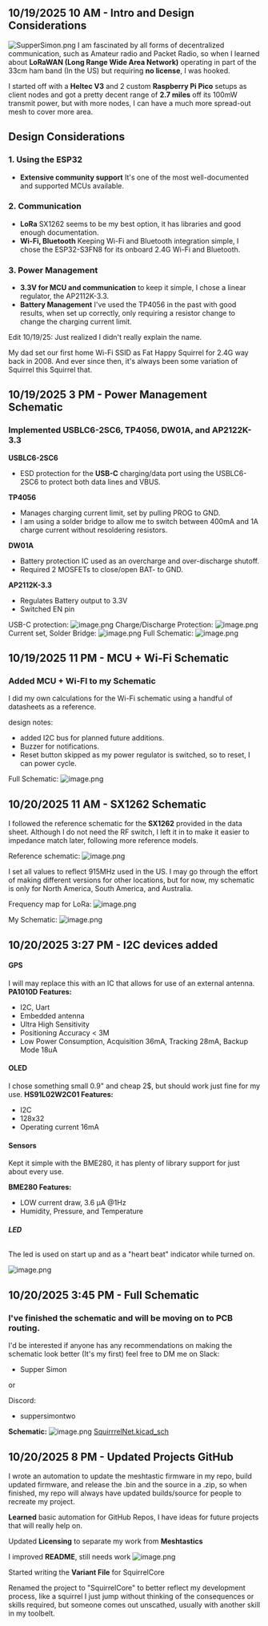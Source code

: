 <!--
  ===================    !!READ THIS NOTICE!!   ====================
  DO NOT edit this file manually. Your changes WILL BE OVERWRITTEN!
  This journal is auto generated and updated by Hack Club Blueprint.
  To edit this file, please edit your journal entries on Blueprint.
  ==================================================================
-->

## 10/19/2025 10 AM - Intro and Design Considerations  

![SupperSimon.png](https://blueprint.hackclub.com/user-attachments/blobs/proxy/eyJfcmFpbHMiOnsiZGF0YSI6MzM4MSwicHVyIjoiYmxvYl9pZCJ9fQ==--35758493b53c23baa459cf0f346f08c3996becdd/SupperSimon.png)
I am fascinated by all forms of decentralized communication, such as Amateur radio and Packet Radio, so when I learned about **LoRaWAN (Long Range Wide Area Network)** operating in part of the 33cm ham band (In the US) but requiring **no license**, I was hooked.

I started off with a **Heltec V3** and 2 custom **Raspberry Pi Pico** setups as client nodes and got a pretty decent range of **2.7 miles** off its 100mW transmit power, but with more nodes, I can have a much more spread-out mesh to cover more area.


## Design Considerations

### 1. Using the ESP32
- **Extensive community support** It's one of the most well-documented and supported MCUs available.


### 2. Communication
- **LoRa** SX1262 seems to be my best option, it has libraries and good enough documentation.
- **Wi-Fi, Bluetooth** Keeping Wi-Fi and Bluetooth integration simple, I chose the ESP32-S3FN8 for its onboard 2.4G Wi-Fi and Bluetooth.


### 3. Power Management
- **3.3V for MCU and communication** to keep it simple, I chose a linear regulator, the AP2112K-3.3.
- **Battery Management** I've used the TP4056 in the past with good results, when set up correctly, only requiring a resistor change to change the charging current limit.

Edit 10/19/25:
Just realized I didn't really explain the name.

My dad set our first home Wi-Fi SSID as Fat Happy Squirrel for 2.4G way back in 2008. And ever since then, it's always been some variation of Squirrel this Squirrel that.  

## 10/19/2025 3 PM - Power Management Schematic  

### Implemented USBLC6-2SC6, TP4056, DW01A, and AP2122K-3.3
**USBLC6-2SC6**
- ESD protection for the **USB-C** charging/data port using the USBLC6-2SC6 to protect both data lines and VBUS.

**TP4056**
- Manages charging current limit, set by pulling PROG to GND.
- I am using a solder bridge to allow me to switch between 400mA and 1A  charge current without resoldering resistors.


**DW01A**
- Battery protection IC used as an overcharge and over-discharge shutoff.
- Required 2 MOSFETs to close/open BAT- to GND.


**AP2112K-3.3**
- Regulates Battery output to 3.3V
- Switched EN pin

USB-C protection:
![image.png](https://blueprint.hackclub.com/user-attachments/blobs/proxy/eyJfcmFpbHMiOnsiZGF0YSI6MzQzMSwicHVyIjoiYmxvYl9pZCJ9fQ==--278e110b8e04d8a631af82e14db4f4d9b669c153/image.png)
Charge/Discharge Protection:
![image.png](https://blueprint.hackclub.com/user-attachments/blobs/proxy/eyJfcmFpbHMiOnsiZGF0YSI6MzQ4NiwicHVyIjoiYmxvYl9pZCJ9fQ==--a0c9bf54b2bd1504d2ed7ea344aefe466544a203/image.png)
Current set, Solder Bridge:
![image.png](https://blueprint.hackclub.com/user-attachments/blobs/proxy/eyJfcmFpbHMiOnsiZGF0YSI6MzQ4OCwicHVyIjoiYmxvYl9pZCJ9fQ==--59a77eb8b0ce8af402928423b13d31122c1a2ac8/image.png)
Full Schematic:
![image.png](https://blueprint.hackclub.com/user-attachments/blobs/proxy/eyJfcmFpbHMiOnsiZGF0YSI6MzQ4OSwicHVyIjoiYmxvYl9pZCJ9fQ==--57ab9561f80f8a8a6cc9ea3f12c936a3da4ca792/image.png)
  

## 10/19/2025 11 PM - MCU + Wi-Fi Schematic  

### Added MCU + Wi-FI to my Schematic
I did my own calculations for the Wi-Fi schematic using a handful of datasheets as a reference.

design notes:
- added I2C bus for planned future additions.
- Buzzer for notifications.
- Reset button skipped as my power regulator is switched, so to reset, I can power cycle.

Full Schematic:
![image.png](https://blueprint.hackclub.com/user-attachments/blobs/proxy/eyJfcmFpbHMiOnsiZGF0YSI6MzYyNywicHVyIjoiYmxvYl9pZCJ9fQ==--c31e2958255602579ca37d0eb3934336d58835bd/image.png)  

## 10/20/2025 11 AM - SX1262 Schematic  

I followed the reference schematic for the **SX1262** provided in the data sheet. Although I do not need the RF switch, I left it in to make it easier to impedance match later, following more reference models.

Reference schematic:
![image.png](https://blueprint.hackclub.com/user-attachments/blobs/proxy/eyJfcmFpbHMiOnsiZGF0YSI6MzczMywicHVyIjoiYmxvYl9pZCJ9fQ==--2544cef5082cc9d9feb8bb6f3e50a7bd8aa1497a/image.png)

I set all values to reflect 915MHz used in the US. I may go through the effort of making different versions for other locations, but for now, my schematic is only for North America, South America, and Australia.

Frequency map for LoRa:
![image.png](https://blueprint.hackclub.com/user-attachments/blobs/proxy/eyJfcmFpbHMiOnsiZGF0YSI6MzczOCwicHVyIjoiYmxvYl9pZCJ9fQ==--67fb247f291122792c31ad136f5e619f54231f96/image.png)

My Schematic:
![image.png](https://blueprint.hackclub.com/user-attachments/blobs/proxy/eyJfcmFpbHMiOnsiZGF0YSI6MzczOSwicHVyIjoiYmxvYl9pZCJ9fQ==--719c1d9b1189adac5b1e544bd800fccf3930917c/image.png)  

## 10/20/2025 3:27 PM - I2C devices added  

#### **GPS**
I will may replace this with an IC that allows for use of an external antenna.
**PA1010D Features:**
- I2C, Uart
- Embedded antenna
- Ultra High Sensitivity
- Positioning Accuracy < 3M
- Low Power Consumption, Acquisition 36mA, Tracking 28mA, Backup Mode 18uA

#### **OLED**
I chose something small 0.9" and cheap 2$, but should work just fine for my use.
**HS91L02W2C01 Features:**
- I2C
- 128x32
- Operating current 16mA

#### **Sensors**
Kept it simple with the BME280, it has plenty of library support for just about every use.

**BME280 Features:**
- LOW current draw, 3.6 µA @1Hz
- Humidity, Pressure, and Temperature 

###### **LED**
The led is used on start up and as a "heart beat" indicator while turned on.

![image.png](https://blueprint.hackclub.com/user-attachments/blobs/proxy/eyJfcmFpbHMiOnsiZGF0YSI6Mzc2NSwicHVyIjoiYmxvYl9pZCJ9fQ==--8d1f8b1154dcf13e1f10a7401c83e0e5df077cd3/image.png)
  

## 10/20/2025 3:45 PM - Full Schematic  

### I've finished the schematic and will be moving on to PCB routing.
I'd be interested if anyone has any recommendations on making the schematic look better (It's my first) feel free to DM me on
Slack:
- Supper Simon

or

Discord:
- suppersimontwo



**Schematic:**
![image.png](https://blueprint.hackclub.com/user-attachments/blobs/proxy/eyJfcmFpbHMiOnsiZGF0YSI6Mzc5OSwicHVyIjoiYmxvYl9pZCJ9fQ==--362f49913b4d52e07af4de63633aa01fa52f3f66/image.png)
[SquirrrelNet.kicad_sch](/user-attachments/blobs/proxy/eyJfcmFpbHMiOnsiZGF0YSI6Mzc5NiwicHVyIjoiYmxvYl9pZCJ9fQ==--8586e2a65835dfd7affac49baaaac2350a80c83e/SquirrrelNet.kicad_sch)  

## 10/20/2025 8 PM - Updated Projects GitHub  

I wrote an automation to update the meshtastic firmware in my repo, build updated firmware, and release the .bin and the source in a .zip, so when finished, my repo will always have updated builds/source for people to recreate my project.

**Learned** basic automation for GitHub Repos, I have ideas for future projects that will really help on.

Updated **Licensing** to separate my work from **Meshtastics**

I improved **README**, still needs work
![image.png](https://blueprint.hackclub.com/user-attachments/blobs/proxy/eyJfcmFpbHMiOnsiZGF0YSI6MzkxNywicHVyIjoiYmxvYl9pZCJ9fQ==--81a61f7880b5c628ca5da345e152725f76dae314/image.png)



Started writing the **Variant File** for SquirrelCore

Renamed the project to "SquirrelCore" to better reflect my development process, like a squirrel I just jump without thinking of the consequences or skills required, but someone comes out unscathed, usually with another skill in my toolbelt.  


